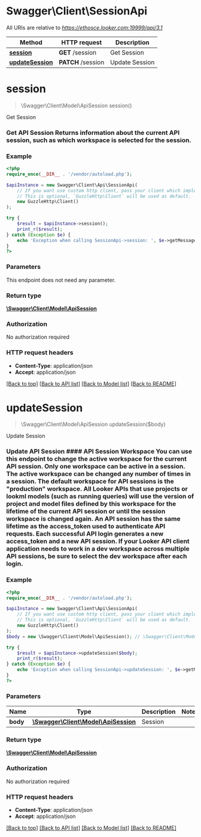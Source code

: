 # Swagger\Client\SessionApi

All URIs are relative to *https://ethosce.looker.com:19999/api/3.1*

Method | HTTP request | Description
------------- | ------------- | -------------
[**session**](SessionApi.md#session) | **GET** /session | Get Session
[**updateSession**](SessionApi.md#updateSession) | **PATCH** /session | Update Session


# **session**
> \Swagger\Client\Model\ApiSession session()

Get Session

### Get API Session  Returns information about the current API session, such as which workspace is selected for the session.

### Example
```php
<?php
require_once(__DIR__ . '/vendor/autoload.php');

$apiInstance = new Swagger\Client\Api\SessionApi(
    // If you want use custom http client, pass your client which implements `GuzzleHttp\ClientInterface`.
    // This is optional, `GuzzleHttp\Client` will be used as default.
    new GuzzleHttp\Client()
);

try {
    $result = $apiInstance->session();
    print_r($result);
} catch (Exception $e) {
    echo 'Exception when calling SessionApi->session: ', $e->getMessage(), PHP_EOL;
}
?>
```

### Parameters
This endpoint does not need any parameter.

### Return type

[**\Swagger\Client\Model\ApiSession**](../Model/ApiSession.md)

### Authorization

No authorization required

### HTTP request headers

 - **Content-Type**: application/json
 - **Accept**: application/json

[[Back to top]](#) [[Back to API list]](../../README.md#documentation-for-api-endpoints) [[Back to Model list]](../../README.md#documentation-for-models) [[Back to README]](../../README.md)

# **updateSession**
> \Swagger\Client\Model\ApiSession updateSession($body)

Update Session

### Update API Session  #### API Session Workspace  You can use this endpoint to change the active workspace for the current API session.  Only one workspace can be active in a session. The active workspace can be changed any number of times in a session.  The default workspace for API sessions is the \"production\" workspace.  All Looker APIs that use projects or lookml models (such as running queries) will use the version of project and model files defined by this workspace for the lifetime of the current API session or until the session workspace is changed again.  An API session has the same lifetime as the access_token used to authenticate API requests. Each successful API login generates a new access_token and a new API session.  If your Looker API client application needs to work in a dev workspace across multiple API sessions, be sure to select the dev workspace after each login.

### Example
```php
<?php
require_once(__DIR__ . '/vendor/autoload.php');

$apiInstance = new Swagger\Client\Api\SessionApi(
    // If you want use custom http client, pass your client which implements `GuzzleHttp\ClientInterface`.
    // This is optional, `GuzzleHttp\Client` will be used as default.
    new GuzzleHttp\Client()
);
$body = new \Swagger\Client\Model\ApiSession(); // \Swagger\Client\Model\ApiSession | Session

try {
    $result = $apiInstance->updateSession($body);
    print_r($result);
} catch (Exception $e) {
    echo 'Exception when calling SessionApi->updateSession: ', $e->getMessage(), PHP_EOL;
}
?>
```

### Parameters

Name | Type | Description  | Notes
------------- | ------------- | ------------- | -------------
 **body** | [**\Swagger\Client\Model\ApiSession**](../Model/ApiSession.md)| Session |

### Return type

[**\Swagger\Client\Model\ApiSession**](../Model/ApiSession.md)

### Authorization

No authorization required

### HTTP request headers

 - **Content-Type**: application/json
 - **Accept**: application/json

[[Back to top]](#) [[Back to API list]](../../README.md#documentation-for-api-endpoints) [[Back to Model list]](../../README.md#documentation-for-models) [[Back to README]](../../README.md)

